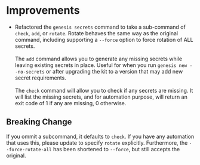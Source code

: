 # Improvements

* Refactored the `genesis secrets` command to take a sub-command of `check`,
  `add`, or `rotate`.  Rotate behaves the same way as the original command,
  including supporting a `--force` option to force rotation of ALL
  secrets.<br><br>The `add` command allows you to generate any missing secrets
  while leaving existing secrets in place.  Useful for when you run `genesis
    new --no-secrets` or after upgrading the kit to a version that may add new
    secret requirements.<br><br>The `check` command will allow you to check if
    any secrets are missing.  It will list the missing secrets, and for
    automation purpose, will return an exit code of 1 if any are missing, 0
    otherwise.
    
## Breaking Change
    
If you ommit a subcommand, it defaults to `check`.  If you have any automation
that uses this, please update to specify `rotate` explicitly.  Furthermore,
the `--force-rotate-all` has been shortened to `--force`, but still accepts
the original.
